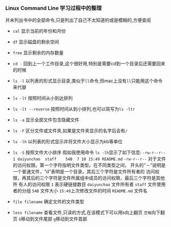 ### Linux Command Line 学习过程中的整理
并未列出书中的全部命令,只是列出了自己不太知道的或是模糊的,方便查阅
- `cal` 显示当前的年份和月份
- `df` 显示磁盘的剩余空间
- `free` 显示剩余的内存数量
- `cd -` 回到上一个工作目录,这个很好用,特别是需要cd到一个目录后还需要回来的时候
- `ls -l` 以列表的形式显示目录,类似于`ll`命令,但mac上没有`ll`只能用这个命令来代替
- `ls -lt` 按照时间从小到达排列
- `ls -lt --reverse` 按照时间从到小排列,也可以简写为`ls -ltr`
- `ls -a` 显示全部文件包含隐藏文件
- `ls -F` 区分文件或文件夹,如果是文件夹显示的名字后会有`/`  
- `ls -lh` 以列表的形式显示并将文件大小显示为kb等单位
- `ls -S` 按照文件大小排序
假如我使用命令 `ls -lh`显示了如下信息:
`-rw-r--r--    1 daiyunchao  staff    54B  7 10 15:49 README.md`
`-rw-r--r--` 对于文件的访问权限。第一个字符指明文件类型。在不同类型之间， 开头的“－”说明是一个普通文件，“d”表明是一个目录。其后三个字符是文件所有者的 访问权限，再其后的三个字符是文件所属组中成员的访问权限，最后三个字符是其他所 有人的访问权限
 `1` 表示硬链接数目
 `daiyunchao` 文件所有者
 `staff` 文件使用者的分组
 `54B` 文件大小
 `15:49`上次修改文件的时间
 `README.md` 文件名

 - `file filename` 确定文件的文件类型
 - `less filename` 查看文件,只读的方式,在该模式下可以用`b`向上翻页 `空格`向下翻页 `G`移动到文件尾部 `g`移动到文件首部